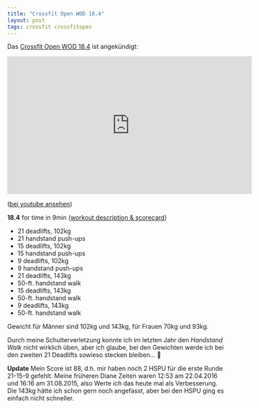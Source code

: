```yaml
---
title: "Crossfit Open WOD 18.4"
layout: post
tags: crossfit crossfitopen
---
```


Das [Crossfit Open WOD 18.4][2] ist angekündigt:

<iframe width="560" height="315" src="https://www.youtube-nocookie.com/embed/nghMpHOLFxg" frameborder="0" allow="autoplay; encrypted-media" allowfullscreen></iframe>

([bei youtube ansehen][0])

**18.4** for time in 9min ([workout description & scorecard][1])

* 21 deadlifts, 102kg
* 21 handstand push-ups
* 15 deadlifts, 102kg
* 15 handstand push-ups
* 9 deadlifts, 102kg
* 9 handstand push-ups
* 21 deadlifts, 143kg
* 50-ft. handstand walk
* 15 deadlifts, 143kg
* 50-ft. handstand walk
* 9 deadlifts, 143kg
* 50-ft. handstand walk

Gewicht für Männer sind 102kg und 143kg, für Frauen 70kg und 93kg.

Durch meine Schulterverletzung konnte ich im letzten Jahr den *Handstand Walk* nicht 
wirklich üben, aber ich glaube, bei den Gewichten werde ich bei den zweiten 21 
Deadlifts sowieso stecken bleiben... 👴

**Update** Mein Score ist 88, d.h. mir haben noch 2 HSPU für die erste Runde 21-15-9 gefehlt. Meine früheren Diane Zeiten waren 12:53 am 22.04.2016 und 16:16 am 31.08.2015, also Werte ich das heute mal als Verbesserung. Die 143kg hätte ich schon gern noch angefasst, aber bei den HSPU ging es einfach nicht schneller.

[0]: https://www.youtube.com/watch?v=nghMpHOLFxg
[1]: https://games-assets.crossfit.com/Workout18_4_12-shdnuehqASQbdsuE32w.pdf
[2]: https://games.crossfit.com/workouts/open/2018/4
